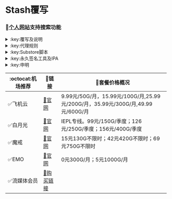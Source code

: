 # Stash覆写
### 🔔[个人网站](https://yfamily.vercel.app)支持搜索功能
<details>
   <summary>:key:覆写及说明</summary>    
   
|:octocat:覆写|:link:链接|:pushpin:说明|
|--|--|--|
|:white_check_mark:去广告|[:link:链接地址](https://yfamily.vercel.app/stoverride/startingad.stoverride)|去广告
|:white_check_mark:去广告mix|[:link:链接地址](https://yfamily.vercel.app/stoverride/adultra.stoverride)|去广告mix
|:white_check_mark:去广告mix+|[:link:链接地址](https://yfamily.vercel.app/stoverride/adultraplus.stoverride)|去广告mix+
|:white_check_mark:accuweather解锁|[:link:链接地址](https://yfamily.vercel.app/stoverride/accu.stoverride)|天气app
|:white_check_mark:alarmy|[:link:链接地址](https://yfamily.vercel.app/stoverride/alarmy.stoverride)|使命闹钟
|:white_check_mark:aloha|[:link:链接地址](https://yfamily.vercel.app/stoverride/aloha.stoverride)|VPN隐私浏览器
|:white_check_mark:爱美剧|[:link:链接地址](https://yfamily.vercel.app/stoverride/amj.stoverride)|影视app 去广告+解锁部分会员功能
|:white_check_mark:Background Eraser|[:link:链接地址](https://yfamily.vercel.app/stoverride/aosoft.stoverride)|抠图app
|:white_check_mark:appraven|[:link:链接地址](https://yfamily.vercel.app/stoverride/appraven.stoverride)|应用市场
|:white_check_mark:audiomack|[:link:链接地址](https://yfamily.vercel.app/stoverride/audiomack.stoverride)|音乐相关app
|:white_check_mark:b612相机|[:link:链接地址](https://yfamily.vercel.app/stoverride/b612.stoverride)|相机编辑app
|:white_check_mark:百度云倍速|[:link:链接地址](https://yfamily.vercel.app/stoverride/baiducloud.stoverride)|百度云倍率播放
|:white_check_mark:白描|[:link:链接地址](https://yfamily.vercel.app/stoverride/baimiao.stoverride)|OCR扫描app
|:white_check_mark:bazaart|[:link:链接地址](https://yfamily.vercel.app/stoverride/bazaart.stoverride)|照片编辑
|:white_check_mark:布丁锁屏|[:link:链接地址](https://yfamily.vercel.app/stoverride/bdsp.stoverride)|桌面美化类
|:white_check_mark:bedtime fan|[:link:链接地址](https://yfamily.vercel.app/stoverride/bedtime-fan.stoverride)|助眠app
|:white_check_mark:bilibili HD|[:link:链接地址](https://yfamily.vercel.app/stoverride/bili.stoverride)|哔哩高清解锁
|:white_check_mark:bilibili NoAD|[:link:链接地址](https://yfamily.vercel.app/stoverride/biliad.stoverride)|bilibili去广告
|:white_check_mark:波点音乐|[:link:链接地址](https://yfamily.vercel.app/stoverride/Bodian.stoverride)|波点音乐去广告
|:white_check_mark:BOOM|[:link:链接地址](https://yfamily.vercel.app/stoverride/boom.stoverride)|音乐均衡器
|:white_check_mark:boxjs|[:link:链接地址](https://yfamily.vercel.app/stoverride/boxjs.stoverride)|含签到脚本
|:white_check_mark:财新文章解锁|[:link:链接地址](https://yfamily.vercel.app/stoverride/caixin.stoverride)|财新会员
|:white_check_mark:彩云天气|[:link:链接地址](https://yfamily.vercel.app/stoverride/caiyun.stoverride)|彩云天气SVIP
|:white_check_mark:计算器HD|[:link:链接地址](https://yfamily.vercel.app/stoverride/calculator.stoverride)|计算器HD会员
|:white_check_mark:扫描全能王|[:link:链接地址](https://yfamily.vercel.app/stoverride/camscanner.stoverride)|扫描全能王会员
|:white_check_mark:克拉壁纸|[:link:链接地址](https://yfamily.vercel.app/stoverride/clarity.stoverride)|桌面美化类
|:white_check_mark:colorwidgets|[:link:链接地址](https://yfamily.vercel.app/stoverride/colorwidgets.stoverride)|桌面小组件
|:white_check_mark:dailyyoga|[:link:链接地址](https://yfamily.vercel.app/stoverride/dailyyoga.stoverride)|每日瑜伽
|:white_check_mark:大蓝鲸|[:link:链接地址](https://yfamily.vercel.app/stoverride/dalanjing.stoverride)|视听互动
|:white_check_mark:darkroom|[:link:链接地址](https://yfamily.vercel.app/stoverride/darkroom.stoverride)|照片编辑
|:white_check_mark:读书笔记|[:link:链接地址](https://yfamily.vercel.app/stoverride/dsbj.stoverride)|笔记类
|:white_check_mark:第一弹|[:link:链接地址](https://yfamily.vercel.app/stoverride/dyd.stoverride)|二次元游戏综合社区
|:white_check_mark:儿哥点点|[:link:链接地址](https://yfamily.vercel.app/stoverride/egdd.stoverride)|幼儿类
|:white_check_mark:ellabook|[:link:链接地址](https://yfamily.vercel.app/stoverride/ellabook.stoverride)|幼儿类
|:white_check_mark:emby|[:link:链接地址](https://yfamily.vercel.app/stoverride/emby.stoverride)|Emby解锁
|:white_check_mark:emmo|[:link:链接地址](https://yfamily.vercel.app/stoverride/emmo.stoverride)|笔记类
|:white_check_mark:fabulous|[:link:链接地址](https://yfamily.vercel.app/stoverride/fabulous.stoverride)|健康类
|:white_check_mark:番茄小说|[:link:链接地址](https://yfamily.vercel.app/stoverride/fanqie.stoverride)|番茄小说去广告
|:white_check_mark:fantastical|[:link:链接地址](https://yfamily.vercel.app/stoverride/fantastical.stoverride)|日历类
|:white_check_mark:fimo|[:link:链接地址](https://yfamily.vercel.app/stoverride/fimo.stoverride)|相机类
|:white_check_mark:grammarly|[:link:链接地址](https://yfamily.vercel.app/stoverride/grammarly.stoverride)|外语类
|:white_check_mark:grow|[:link:链接地址](https://yfamily.vercel.app/stoverride/grow.stoverride)|健康类
|:white_check_mark:烘焙小屋|[:link:链接地址](https://yfamily.vercel.app/stoverride/hbxw.stoverride)|食谱类
|:white_check_mark:京东历史价格|[:link:链接地址](https://yfamily.vercel.app/stoverride/HistoryPrice.stoverride)|展开商品名查看历史价格
|:white_check_mark:海豚记账本|[:link:链接地址](https://yfamily.vercel.app/stoverride/htjzb.stoverride)|账目类
|:white_check_mark:hyperweb|[:link:链接地址](https://yfamily.vercel.app/stoverride/hyperweb.stoverride)|多合一浏览器扩展
|:white_check_mark:ilovepdf|[:link:链接地址](https://yfamily.vercel.app/stoverride/ilovepdf.stoverride)|PDF编辑
|:white_check_mark:imuseum|[:link:链接地址](https://yfamily.vercel.app/stoverride/imuseum.stoverride)|艺术类
|:white_check_mark:invideo|[:link:链接地址](https://yfamily.vercel.app/stoverride/invideo.stoverride)|视频编辑
|:white_check_mark:jibjab|[:link:链接地址](https://yfamily.vercel.app/stoverride/jibjab.stoverride)|图片恶搞
|:white_check_mark:句读|[:link:链接地址](https://yfamily.vercel.app/stoverride/judou.stoverride)|文学类
|:white_check_mark:kika|[:link:链接地址](https://yfamily.vercel.app/stoverride/kika.stoverride)|输入法
|:white_check_mark:酷我音乐|[:link:链接地址](https://yfamily.vercel.app/stoverride/kuwo-unlock.stoverride)|酷我音乐解锁
|:white_check_mark:lightroom|[:link:链接地址](https://yfamily.vercel.app/stoverride/lightroom.stoverride)|照片编辑
|:white_check_mark:流利说·阅读|[:link:链接地址](https://yfamily.vercel.app/stoverride/lls.stoverride)|外语类
|:white_check_mark:螺蛳大语文|[:link:链接地址](https://yfamily.vercel.app/stoverride/lsdyw.stoverride)|学习类
|:white_check_mark:免耽漫画|[:link:链接地址](https://yfamily.vercel.app/stoverride/mdmanhua.stoverride)|漫画类
|:white_check_mark:美篇|[:link:链接地址](https://yfamily.vercel.app/stoverride/meipian.stoverride)|交友类
|:white_check_mark:meistertask|[:link:链接地址](https://yfamily.vercel.app/stoverride/meistertask.stoverride)|任务管理
|:white_check_mark:美图秀秀|[:link:链接地址](https://yfamily.vercel.app/stoverride/meituxx.stoverride)|美图秀秀解锁会员
|:white_check_mark:漫画台|[:link:链接地址](https://yfamily.vercel.app/stoverride/mht.stoverride)|小程序解锁
|:white_check_mark:mix-camera|[:link:链接地址](https://yfamily.vercel.app/stoverride/mix-camera.stoverride)|相机类
|:white_check_mark:马卡龙玩图|[:link:链接地址](https://yfamily.vercel.app/stoverride/mklwt.stoverride)|照片编辑
|:white_check_mark:mojo|[:link:链接地址](https://yfamily.vercel.app/stoverride/mojo.stoverride)|创意模板
|:white_check_mark:molycam|[:link:链接地址](https://yfamily.vercel.app/stoverride/molycam.stoverride)|相机类
|:white_check_mark:musixmatch|[:link:链接地址](https://yfamily.vercel.app/stoverride/musixmatch.stoverride)|音乐类
|:white_check_mark:myfitnesspal|[:link:链接地址](https://yfamily.vercel.app/stoverride/myfitnesspal.stoverride)|健康类
|:white_check_mark:myplate|[:link:链接地址](https://yfamily.vercel.app/stoverride/myplate.stoverride)|健康类
|:white_check_mark:netflix_rating|[:link:链接地址](https://yfamily.vercel.app/stoverride/netflix_rating.stoverride)|奈飞显示豆瓣评分
|:white_check_mark:nicegram|[:link:链接地址](https://yfamily.vercel.app/stoverride/nicegram.stoverride)|nicegram会员解锁
|:white_check_mark:notability|[:link:链接地址](https://yfamily.vercel.app/stoverride/notability.stoverride)|笔记类
|:white_check_mark:Now冥想|[:link:链接地址](https://yfamily.vercel.app/stoverride/now.stoverride)|助眠app
|:white_check_mark:奶由壁纸|[:link:链接地址](https://yfamily.vercel.app/stoverride/nybz.stoverride)|桌面美化类
|:white_check_mark:oldroll|[:link:链接地址](https://yfamily.vercel.app/stoverride/oldroll.stoverride)|相机类
|:white_check_mark:peak|[:link:链接地址](https://yfamily.vercel.app/stoverride/peak.stoverride)|益智类
|:white_check_mark:配音秀|[:link:链接地址](https://yfamily.vercel.app/stoverride/peiyinxiu.stoverride)|配音
|:white_check_mark:photomath|[:link:链接地址](https://yfamily.vercel.app/stoverride/photomath.stoverride)|学习类
|:white_check_mark:photoshop Express|[:link:链接地址](https://yfamily.vercel.app/stoverride/photoshop.stoverride)|PS
|:white_check_mark:piccollage|[:link:链接地址](https://yfamily.vercel.app/stoverride/piccollage.stoverride)|照片编辑
|:white_check_mark:picsart|[:link:链接地址](https://yfamily.vercel.app/stoverride/picsart.stoverride)|照片编辑
|:white_check_mark:pillow|[:link:链接地址](https://yfamily.vercel.app/stoverride/pillow.stoverride)|健康类
|:white_check_mark:pixelcut|[:link:链接地址](https://yfamily.vercel.app/stoverride/pixelcut.stoverride)|照片编辑
|:white_check_mark:pocket lists|[:link:链接地址](https://yfamily.vercel.app/stoverride/pocketlists.stoverride)|口袋清单
|:white_check_mark:polarr|[:link:链接地址](https://yfamily.vercel.app/stoverride/polarr.stoverride)|照片编辑
|:white_check_mark:皮皮虾|[:link:链接地址](https://yfamily.vercel.app/stoverride/ppx.stoverride)|皮皮虾去广告
|:white_check_mark:起伏|[:link:链接地址](https://yfamily.vercel.app/stoverride/qifu.stoverride)|助眠app
|:white_check_mark:七猫小说|[:link:链接地址](https://yfamily.vercel.app/stoverride/qmxs.stoverride)|七猫小说解锁
|:white_check_mark:多重搜索|[:link:链接地址](https://yfamily.vercel.app/stoverride/multisearch.stoverride)|使用方法见模块说明
|:white_check_mark:人人视频|[:link:链接地址](https://yfamily.vercel.app/stoverride/rrsp.stoverride)|人人视频/多多视频去广告
|:white_check_mark:时光手账|[:link:链接地址](https://yfamily.vercel.app/stoverride/sgsz.stoverride)|笔记类
|:white_check_mark:shadowlinkVPN|[:link:链接地址](https://yfamily.vercel.app/stoverride/shadowlinkVPN.stoverride)|解锁VIP节点
|:white_check_mark:smallpdf|[:link:链接地址](https://yfamily.vercel.app/stoverride/smallpdf.stoverride)|PDF编辑
|:white_check_mark:石墨文档|[:link:链接地址](https://yfamily.vercel.app/stoverride/smwd.stoverride)|石墨文档解锁
|:white_check_mark:少年得到|[:link:链接地址](https://yfamily.vercel.app/stoverride/sndd.stoverride)|少年得到解锁
|:white_check_mark:soundcloud|[:link:链接地址](https://yfamily.vercel.app/stoverride/soundcloud.stoverride)|解锁soundcloud Go+
|:white_check_mark:spotify|[:link:链接地址](https://yfamily.vercel.app/stoverride/spotifyVIP.stoverride)|spotify 部分解锁 不能设置超高音质
|:white_check_mark:去开屏广告|[:link:链接地址](https://yfamily.vercel.app/stoverride/startingad.stoverride)|去开屏广告
|:white_check_mark:substore|[:link:链接地址](https://yfamily.vercel.app/stoverride/substore.stoverride)|订阅节点过滤/整合/修改/同步
|:white_check_mark:symbolab|[:link:链接地址](https://yfamily.vercel.app/stoverride/symbolab.stoverride)|数学解答
|:white_check_mark:tangerine|[:link:链接地址](https://yfamily.vercel.app/stoverride/tangerine.stoverride)|银行类
|:white_check_mark:tenpercent|[:link:链接地址](https://yfamily.vercel.app/stoverride/tenpercent.stoverride)|健康类
|:white_check_mark:迅雷|[:link:链接地址](https://yfamily.vercel.app/stoverride/thunder.stoverride)|迅雷会员
|:white_check_mark:tok cam|[:link:链接地址](https://yfamily.vercel.app/stoverride/tokcam.stoverride)|相机类
|:white_check_mark:图图记账|[:link:链接地址](https://yfamily.vercel.app/stoverride/tutu.stoverride)|账目类
|:white_check_mark:vista看天下|[:link:链接地址](https://yfamily.vercel.app/stoverride/vista.stoverride)|vista看天下会员
|:white_check_mark:vsco|[:link:链接地址](https://yfamily.vercel.app/stoverride/vsco.stoverride)|照片编辑
|:white_check_mark:wallcraft|[:link:链接地址](https://yfamily.vercel.app/stoverride/wallcraft.stoverride)|桌面美化类
|:white_check_mark:豌豆清单|[:link:链接地址](https://yfamily.vercel.app/stoverride/wdqd.stoverride)|清单类
|:white_check_mark:微信公众号去广告|[:link:链接地址](https://yfamily.vercel.app/stoverride/wechatad.stoverride)|微信公众号去广告
|:white_check_mark:微博去广告|[:link:链接地址](https://yfamily.vercel.app/stoverride/weiboad.stoverride)|微博去广告
|:white_check_mark:workout for women|[:link:链接地址](https://yfamily.vercel.app/stoverride/wfw.stoverride)|健康类
|:white_check_mark:widgetsmith|[:link:链接地址](https://yfamily.vercel.app/stoverride/widgetsmith.stoverride)|小组件
|:white_check_mark:万能变声器|[:link:链接地址](https://yfamily.vercel.app/stoverride/wnbsq.stoverride)|万能变声器
|:white_check_mark:网易蜗牛读书|[:link:链接地址](https://yfamily.vercel.app/stoverride/wnds.stoverride)|蜗牛读书解锁
|:white_check_mark:WPS|[:link:链接地址](https://yfamily.vercel.app/stoverride/WPS.stoverride)|wps解锁会员
|:white_check_mark:西窗烛|[:link:链接地址](https://yfamily.vercel.app/stoverride/xcz.stoverride)|西窗烛解锁
|:white_check_mark:小影|[:link:链接地址](https://yfamily.vercel.app/stoverride/xiaoying.stoverride)|小影解锁
|:white_check_mark:香蕉视频|[:link:链接地址](https://yfamily.vercel.app/stoverride/xjsp.stoverride)|不知道
|:white_check_mark:xmind思维导图|[:link:链接地址](https://yfamily.vercel.app/stoverride/xmind.stoverride)|xmind思维导图解锁
|:white_check_mark:喜马拉雅去广告|[:link:链接地址](https://yfamily.vercel.app/stoverride/xmlyad.stoverride)|喜马拉雅去广告
|:white_check_mark:小习惯|[:link:链接地址](https://yfamily.vercel.app/stoverride/xxg.stoverride)|自律类
|:white_check_mark:新语听书|[:link:链接地址](https://yfamily.vercel.app/stoverride/xyts.stoverride)|阅读类
|:white_check_mark:有道云笔记|[:link:链接地址](https://yfamily.vercel.app/stoverride/ydybj.stoverride)|有道云笔记解锁
|:white_check_mark:亦飞GIF|[:link:链接地址](https://yfamily.vercel.app/stoverride/yifeigif.stoverride)|照片编辑
|:white_check_mark:一甜相机|[:link:链接地址](https://yfamily.vercel.app/stoverride/yitian.stoverride)|一甜相机解锁
|:white_check_mark:一言|[:link:链接地址](https://yfamily.vercel.app/stoverride/yiyan.stoverride)|一言解锁
|:white_check_mark:云听|[:link:链接地址](https://yfamily.vercel.app/stoverride/yunting.stoverride)|云听解锁
|:white_check_mark:语文趣配音|[:link:链接地址](https://yfamily.vercel.app/stoverride/ywqpy.stoverride)|配音类
|:white_check_mark:斑马海报|[:link:链接地址](https://yfamily.vercel.app/stoverride/zebra.stoverride)|设计类
|:white_check_mark:知乎去广告|[:link:链接地址](https://yfamily.vercel.app/stoverride/ZhihuBlock.stoverride)|知乎去广告
|:white_check_mark:知乎优化|[:link:链接地址](https://yfamily.vercel.app/stoverride/ZhihuOpt.stoverride)|知乎优化
|:white_check_mark:纸条|[:link:链接地址](https://yfamily.vercel.app/stoverride/zhitiao.stoverride)|作文素材
|:white_check_mark:指尖时光|[:link:链接地址](https://yfamily.vercel.app/stoverride/zjsg.stoverride)|日程管理
|:white_check_mark:知音漫客|[:link:链接地址](https://yfamily.vercel.app/stoverride/zymk.stoverride)|知音漫客解锁
|:white_check_mark:Spotify歌词翻译|[:link:链接地址](https://yfamily.vercel.app/stoverride/spotify_lyric.stoverride)|需申请百度翻译API 教程在模块内
|:white_check_mark:NFC门禁卡公交卡|[:link:链接地址](https://yfamily.vercel.app/stoverride/nfc.stoverride)|NFC功能类
|:white_check_mark:搜图神器|[:link:链接地址](https://yfamily.vercel.app/stoverride/stsq.stoverride)|解锁VIP功能
|:white_check_mark:彩云天气通知任务|[:link:链接地址](https://yfamily.vercel.app/stoverride/caiyun_cron.stoverride)|天气通知，需搭配BOXJS使用
|:white_check_mark:Calm解锁|[:link:链接地址](https://yfamily.vercel.app/stoverride/calm.stoverride)|健康类
|:white_check_mark:HTTPS抓包|[:link:链接地址](https://yfamily.vercel.app/stoverride/https.stoverride)|抓包工具
|:white_check_mark:SSA丝社|[:link:链接地址](https://yfamily.vercel.app/stoverride/ssa.stoverride)|不知道
|:white_check_mark:小小优趣|[:link:链接地址](https://yfamily.vercel.app/stoverride/xxyq.stoverride)|儿童类
|:white_check_mark:幻影相册|[:link:链接地址](https://yfamily.vercel.app/stoverride/hyxc.stoverride)|照片编辑
|:white_check_mark:精塾国学|[:link:链接地址](https://yfamily.vercel.app/stoverride/jsgx.stoverride)|学习类
|:white_check_mark:PrettyUp|[:link:链接地址](https://yfamily.vercel.app/stoverride/prettyup.stoverride)|视频美化
|:white_check_mark:微博lite去广告|[:link:链接地址](https://yfamily.vercel.app/stoverride/weibolitead.stoverride)|微博轻享版去广告
|:white_check_mark:BILI自动地区|[:link:链接地址](https://yfamily.vercel.app/stoverride/bili-region.stoverride)|bili自动地区
|:white_check_mark:CUBOX|[:link:链接地址](https://yfamily.vercel.app/stoverride/cubox.stoverride)|文件收集整理
|:white_check_mark:pandora|[:link:链接地址](https://yfamily.vercel.app/stoverride/pandora.stoverride)|订阅管理
|:white_check_mark:微信阅读积分兑换|[:link:链接地址](https://yfamily.vercel.app/stoverride/wechatread.stoverride)|请查阅脚本内教程
|:white_check_mark:来音智能陪练|[:link:链接地址](https://yfamily.vercel.app/stoverride/ly.stoverride)|音乐训练
|:white_check_mark:熊掌记|[:link:链接地址](https://yfamily.vercel.app/stoverride/xzj.stoverride)|笔记类
|:white_check_mark:如期|[:link:链接地址](https://yfamily.vercel.app/stoverride/rq.stoverride)|扫码
|:white_check_mark:CEO周课|[:link:链接地址](https://yfamily.vercel.app/stoverride/ceo.stoverride)|CEO周课
|:white_check_mark:Fileball|[:link:链接地址](https://yfamily.vercel.app/stoverride/fileball.stoverride)|文件管理
|:white_check_mark:1blocker|[:link:链接地址](https://yfamily.vercel.app/stoverride/1blocker.stoverride)|浏览器广告屏蔽
|:white_check_mark:AI换脸秀|[:link:链接地址](https://yfamily.vercel.app/stoverride/ai.stoverride)|换脸app
|:white_check_mark:proknockout|[:link:链接地址](https://yfamily.vercel.app/stoverride/proknockout.stoverride)|P图
|:white_check_mark:青柠海报|[:link:链接地址](https://yfamily.vercel.app/stoverride/qnhb.stoverride)|海报设计
|:white_check_mark:Faintv|[:link:链接地址](https://yfamily.vercel.app/stoverride/faintv.stoverride)|视频类
|:white_check_mark:微信听书|[:link:链接地址](https://yfamily.vercel.app/stoverride/wxts.stoverride)|听书
|:white_check_mark:人民日报去广告|[:link:链接地址](https://yfamily.vercel.app/stoverride/rmrb.stoverride)|人民日报
|:white_check_mark:爱企查|[:link:链接地址](https://yfamily.vercel.app/stoverride/aqc.stoverride)|爱企查
|:white_check_mark:微信读书免费卡解锁|[:link:链接地址](https://yfamily.vercel.app/stoverride/wxds.stoverride)|阅读类
|:white_check_mark:chic|[:link:链接地址](https://yfamily.vercel.app/stoverride/chic.stoverride)|相机类
|:white_check_mark:有道词典|[:link:链接地址](https://yfamily.vercel.app/stoverride/ydcd.stoverride)|翻译类
|:white_check_mark:一路听天下|[:link:链接地址](https://yfamily.vercel.app/stoverride/ylttx.stoverride)|一路听天下
|:white_check_mark:网速测试大师|[:link:链接地址](https://yfamily.vercel.app/stoverride/wscsds.stoverride)|测速
|:white_check_mark:网速管家|[:link:链接地址](https://yfamily.vercel.app/stoverride/wsgj.stoverride)|测速
|:white_check_mark:EFEKT美易|[:link:链接地址](https://yfamily.vercel.app/stoverride/efekt.stoverride)|视频特效
|:white_check_mark:WPS稻壳会员|[:link:链接地址](https://yfamily.vercel.app/stoverride/doc.stoverride)|文档编辑
|:white_check_mark:米克锁屏|[:link:链接地址](https://yfamily.vercel.app/stoverride/mksp.stoverride)|桌面美化
|:white_check_mark:阿布睡前故事|[:link:链接地址](https://yfamily.vercel.app/stoverride/absqgs.stoverride)|儿童类
|:white_check_mark:collart|[:link:链接地址](https://yfamily.vercel.app/stoverride/collart.stoverride)|照片编辑
|:white_check_mark:博商小麦|[:link:链接地址](https://yfamily.vercel.app/stoverride/bsxm.stoverride)|学习类
|:white_check_mark:MEMRISE|[:link:链接地址](https://yfamily.vercel.app/stoverride/memrise.stoverride)|外语学习
|:white_check_mark:堆糖|[:link:链接地址](https://yfamily.vercel.app/stoverride/duitang.stoverride)|桌面美化
|:white_check_mark:Flomo|[:link:链接地址](https://yfamily.vercel.app/stoverride/flomo.stoverride)|笔记类
|:white_check_mark:APTV|[:link:链接地址](https://yfamily.vercel.app/stoverride/aptv.stoverride)|文件存储
|:white_check_mark:香哈菜谱大全|[:link:链接地址](https://yfamily.vercel.app/stoverride/cp.stoverride)|菜谱
|:white_check_mark:长相思|[:link:链接地址](https://yfamily.vercel.app/stoverride/cxs.stoverride)|学习类
|:white_check_mark:电子请柬制作|[:link:链接地址](https://yfamily.vercel.app/stoverride/dzqj.stoverride)|设计类
|:white_check_mark:黄油相机|[:link:链接地址](https://yfamily.vercel.app/stoverride/hyxj.stoverride)|相机类
|:white_check_mark:Lingokids|[:link:链接地址](https://yfamily.vercel.app/stoverride/lingokids.stoverride)|幼儿学习类
|:white_check_mark:百度文库|[:link:链接地址](https://yfamily.vercel.app/stoverride/bdwk.stoverride)|阅读权限解锁
|:white_check_mark:Craft|[:link:链接地址](https://yfamily.vercel.app/stoverride/craft.stoverride)|文档类
|:white_check_mark:Panda小组件|[:link:链接地址](https://yfamily.vercel.app/stoverride/panda.stoverride)|桌面美化
|:white_check_mark:Keep|[:link:链接地址](https://yfamily.vercel.app/stoverride/keep.stoverride)|健身类
|:white_check_mark:Documents|[:link:链接地址](https://yfamily.vercel.app/stoverride/documents.stoverride)|文件管理
|:white_check_mark:Planny|[:link:链接地址](https://yfamily.vercel.app/stoverride/planny.stoverride)|任务计划
|:white_check_mark:Ego Reader|[:link:链接地址](https://yfamily.vercel.app/stoverride/ego.stoverride)|RSS阅读器
|:white_check_mark:极速扫描仪|[:link:链接地址](https://yfamily.vercel.app/stoverride/jssmy.stoverride)|扫描
|:white_check_mark:指尖笔记|[:link:链接地址](https://yfamily.vercel.app/stoverride/zjbj.stoverride)|笔记
|:white_check_mark:钱迹|[:link:链接地址](https://yfamily.vercel.app/stoverride/qj.stoverride)|记账
|:white_check_mark:Agenda|[:link:链接地址](https://yfamily.vercel.app/stoverride/agenda.stoverride)|笔记
|:white_check_mark:即刻运动|[:link:链接地址](https://yfamily.vercel.app/stoverride/agenda.stoverride)|健身类
|:white_check_mark:Day One|[:link:链接地址](https://yfamily.vercel.app/stoverride/dayone.stoverride)|日记类
|:white_check_mark:Usage|[:link:链接地址](https://yfamily.vercel.app/stoverride/usage.stoverride)|小组件
|:white_check_mark:谜底时钟|[:link:链接地址](https://yfamily.vercel.app/stoverride/mdsz.stoverride)|日历小组件
|:white_check_mark:MoneyThings|[:link:链接地址](https://yfamily.vercel.app/stoverride/moneythings.stoverride)|钱包类
|:white_check_mark:手机扫描仪|[:link:链接地址](https://yfamily.vercel.app/stoverride/sjsmy.stoverride)|扫描
|:white_check_mark:Sorted|[:link:链接地址](https://yfamily.vercel.app/stoverride/sorted.stoverride)|日历
|:white_check_mark:尽简衣橱|[:link:链接地址](https://yfamily.vercel.app/stoverride/jjyc.stoverride)|衣橱管理
|:white_check_mark:看理想|[:link:链接地址](https://yfamily.vercel.app/stoverride/klx.stoverride)|媒体类
|:white_check_mark:目标地图|[:link:链接地址](https://yfamily.vercel.app/stoverride/mbdt.stoverride)|任务管理类
|:white_check_mark:拼图酱|[:link:链接地址](https://yfamily.vercel.app/stoverride/ptj.stoverride)|图片编辑
|:white_check_mark:向日葵阅读|[:link:链接地址](https://yfamily.vercel.app/stoverride/xrk.stoverride)|阅读类
|:white_check_mark:卡片日记|[:link:链接地址](https://yfamily.vercel.app/stoverride/kprj.stoverride)|日记类
|:white_check_mark:莉景天气|[:link:链接地址](https://yfamily.vercel.app/stoverride/ljtq.stoverride)|天气类
|:white_check_mark:Motivation|[:link:链接地址](https://yfamily.vercel.app/stoverride/motivation.stoverride)|组件类
|:white_check_mark:PDF Viewer|[:link:链接地址](https://yfamily.vercel.app/stoverride/pdfviewer.stoverride)|文档编辑
|:white_check_mark:Percento|[:link:链接地址](https://yfamily.vercel.app/stoverride/percento.stoverride)|账目管理
|:white_check_mark:Pixelance|[:link:链接地址](https://yfamily.vercel.app/stoverride/pixelance.stoverride)|图片编辑
|:white_check_mark:Retake|[:link:链接地址](https://yfamily.vercel.app/stoverride/retake.stoverride)|照片修复
|:white_check_mark:色采|[:link:链接地址](https://yfamily.vercel.app/stoverride/sc.stoverride)|图片编辑
|:white_check_mark:闪萌表情|[:link:链接地址](https://yfamily.vercel.app/stoverride/smbq.stoverride)|表情类
|:white_check_mark:音频剪辑|[:link:链接地址](https://yfamily.vercel.app/stoverride/ypjj.stoverride)|音频剪辑
|:white_check_mark:Varlens|[:link:链接地址](https://yfamily.vercel.app/stoverride/varlens.stoverride)|相机类
|:white_check_mark:一木记账|[:link:链接地址](https://yfamily.vercel.app/stoverride/ymjz.stoverride)|记账类
|:white_check_mark:Drafts|[:link:链接地址](https://yfamily.vercel.app/stoverride/drafts.stoverride)|文档编辑类
|:white_check_mark:叮叮水印相机|[:link:链接地址](https://yfamily.vercel.app/stoverride/ddsyxj.stoverride)|相机类
|:white_check_mark:Emote|[:link:链接地址](https://yfamily.vercel.app/stoverride/emote.stoverride)|表情类
|:white_check_mark:灵敢足迹|[:link:链接地址](https://yfamily.vercel.app/stoverride/lgzj.stoverride)|旅行类
|:white_check_mark:7分钟HIIT运动|[:link:链接地址](https://yfamily.vercel.app/stoverride/seven.stoverride)|健康类
|:white_check_mark:私密相册管家|[:link:链接地址](https://yfamily.vercel.app/stoverride/smxcgj.stoverride)|相册
|:white_check_mark:FitnessView|[:link:链接地址](https://yfamily.vercel.app/stoverride/fnv.stoverride)|健康类
|:white_check_mark:TODO清单|[:link:链接地址](https://yfamily.vercel.app/stoverride/todo.stoverride)|计划任务类
|:white_check_mark:淘票票评分|[:link:链接地址](https://yfamily.vercel.app/stoverride/tpp.stoverride)|支付宝内淘票票评分
|:white_check_mark:天天豆|[:link:链接地址](https://yfamily.vercel.app/stoverride/ttd.stoverride)|日记类
|:white_check_mark:咖映|[:link:链接地址](https://yfamily.vercel.app/stoverride/ky.stoverride)|直播类
|:white_check_mark:VCUS|[:link:链接地址](https://yfamily.vercel.app/stoverride/vcus.stoverride)|视频编辑
|:white_check_mark:傲软PDF编辑|[:link:链接地址](https://yfamily.vercel.app/stoverride/arpdfbj.stoverride)|PDF编辑
|:white_check_mark:傲软投屏|[:link:链接地址](https://yfamily.vercel.app/stoverride/artp.stoverride)|投屏
|:white_check_mark:幻休|[:link:链接地址](https://yfamily.vercel.app/stoverride/hx.stoverride)|助眠APP
|:white_check_mark:绘影字幕|[:link:链接地址](https://yfamily.vercel.app/stoverride/hyzm.stoverride)|字幕app
|:white_check_mark:汇中考|[:link:链接地址](https://yfamily.vercel.app/stoverride/hzk.stoverride)|学习类
|:white_check_mark:iScreen|[:link:链接地址](https://yfamily.vercel.app/stoverride/iscreen.stoverride)|桌面美化类
|:white_check_mark:小组件盒子|[:link:链接地址](https://yfamily.vercel.app/stoverride/xzjhz.stoverride)|桌面美化类
|:white_check_mark:佐糖|[:link:链接地址](https://yfamily.vercel.app/stoverride/zt.stoverride)|图片处理
|:white_check_mark:飞鱼计划|[:link:链接地址](https://yfamily.vercel.app/stoverride/fyjh.stoverride)|生活记录工具
|:white_check_mark:过期啦|[:link:链接地址](https://yfamily.vercel.app/stoverride/gql.stoverride)|保质期提醒
|:white_check_mark:乃糖小组件|[:link:链接地址](https://yfamily.vercel.app/stoverride/nt.stoverride)|桌面美化类
|:white_check_mark:一书一课|[:link:链接地址](https://yfamily.vercel.app/stoverride/ysyk.stoverride)|学习类
|:white_check_mark:充电助手|[:link:链接地址](https://yfamily.vercel.app/stoverride/cdzs.stoverride)|电池助手
|:white_check_mark:电视家|[:link:链接地址](https://yfamily.vercel.app/stoverride/dsj.stoverride)|视频媒体
|:white_check_mark:Endel|[:link:链接地址](https://yfamily.vercel.app/stoverride/endel.stoverride)|助眠类
|:white_check_mark:格至日记|[:link:链接地址](https://yfamily.vercel.app/stoverride/gzrj.stoverride)|日记类
|:white_check_mark:高德地图去广告|[:link:链接地址](https://yfamily.vercel.app/stoverride/gddt.stoverride)|地图
|:white_check_mark:好事发生|[:link:链接地址](https://yfamily.vercel.app/stoverride/hsfs.stoverride)|日记类
|:white_check_mark:简讯|[:link:链接地址](https://yfamily.vercel.app/stoverride/jianxun.stoverride)|阅读类
|:white_check_mark:可拍|[:link:链接地址](https://yfamily.vercel.app/stoverride/kepai.stoverride)|视频编辑
|:white_check_mark:Lifeviewer|[:link:链接地址](https://yfamily.vercel.app/stoverride/lifeviewer.stoverride)|视频编辑
|:white_check_mark:Relens|[:link:链接地址](https://yfamily.vercel.app/stoverride/relens.stoverride)|相机类
|:white_check_mark:Vivacut|[:link:链接地址](https://yfamily.vercel.app/stoverride/vivacut.stoverride)|视频编辑
|:white_check_mark:Watchout|[:link:链接地址](https://yfamily.vercel.app/stoverride/watchout.stoverride)|桌面美化
|:white_check_mark:无痕去水印|[:link:链接地址](https://yfamily.vercel.app/stoverride/whqsy.stoverride)|图片编辑
|:white_check_mark:一键换脸|[:link:链接地址](https://yfamily.vercel.app/stoverride/yjhl.stoverride)|图片编辑
|:white_check_mark:Styleart|[:link:链接地址](https://yfamily.vercel.app/stoverride/styleart.stoverride)|图片编辑
|:white_check_mark:7动|[:link:链接地址](https://yfamily.vercel.app/stoverride/7dong.stoverride)|健身类
|:white_check_mark:生活指数定时提醒|[:link:链接地址](https://yfamily.vercel.app/stoverride/lifeindex.stoverride)|生活提醒
|:white_check_mark:油价提醒|[:link:链接地址](https://yfamily.vercel.app/stoverride/oil.stoverride)|油价提醒
|:white_check_mark:海报工厂|[:link:链接地址](https://yfamily.vercel.app/stoverride/hbgc.stoverride)|图片编辑
|:white_check_mark:我的番茄|[:link:链接地址](https://yfamily.vercel.app/stoverride/wdfq.stoverride)|时间管理
|:white_check_mark:FoMz|[:link:链接地址](https://yfamily.vercel.app/stoverride/fomz.stoverride)|相机类
|:white_check_mark:日杂相机|[:link:链接地址](https://yfamily.vercel.app/stoverride/rzxj.stoverride)|相机类
|:white_check_mark:古诗词大全|[:link:链接地址](https://yfamily.vercel.app/stoverride/gscdq.stoverride)|学习类
|:white_check_mark:Mondly|[:link:链接地址](https://yfamily.vercel.app/stoverride/mondly.stoverride)|外语学习类
|:white_check_mark:猫头鹰文件|[:link:链接地址](https://yfamily.vercel.app/stoverride/mtywj.stoverride)|文件管理
|:white_check_mark:YouTube去广告|[:link:链接地址](https://yfamily.vercel.app/stoverride/YouTubeAd.stoverride)|画中画，后台播放
|:white_check_mark:汉堡儿童故事|[:link:链接地址](https://yfamily.vercel.app/stoverride/hbetgs.stoverride)|早教类
|:white_check_mark:iconKiller|[:link:链接地址](https://yfamily.vercel.app/stoverride/iconkiller.stoverride)|更改ios图标
|:white_check_mark:一寸证件照|[:link:链接地址](https://yfamily.vercel.app/stoverride/yczjz.stoverride)|证件照
|:white_check_mark:中华诗词库|[:link:链接地址](https://yfamily.vercel.app/stoverride/zhsck.stoverride)|学习类
|:white_check_mark:字体册|[:link:链接地址](https://yfamily.vercel.app/stoverride/ztc.stoverride)|系统美化
|:white_check_mark:配音|[:link:链接地址](https://yfamily.vercel.app/stoverride/peiyin.stoverride)|配音app
|:white_check_mark:AdGuard|[:link:链接地址](https://yfamily.vercel.app/stoverride/adguard.stoverride)|去广告app
|:white_check_mark:阿里云盘签到|[:link:链接地址](https://yfamily.vercel.app/stoverride/aliyun.stoverride)|阿里云盘签到


* 如无必要 请勿更新解锁app
</details>
<details>
  <summary>:key:代理规则</summary>  

|:octocat:规则|:link:链接|
|--|--|
|:white_check_mark:ASN-China|[:link:链接地址](https://yfamily.vercel.app/rule/ASN-CN-st.list)
|:white_check_mark:ASN-轻量|[:link:链接地址](https://yfamily.vercel.app/rule/ASN-lite-st.list)
|:white_check_mark:ChinaIPs|[:link:链接地址](https://yfamily.vercel.app/rule/IPs-CN-st.list)
|:white_check_mark:人工智能|[:link:链接地址](https://yfamily.vercel.app/rule/ai-st.list)
|:white_check_mark:去广告|[:link:链接地址](https://yfamily.vercel.app/rule/AdvertisingLite-st.list)
|:white_check_mark:Anti-AD|[:link:链接地址](https://yfamily.vercel.app/rule/AntiAD-st.list)
|:white_check_mark:微软服务|[:link:链接地址](https://yfamily.vercel.app/rule/Microsoft-st.list)
|:white_check_mark:苹果服务|[:link:链接地址](https://yfamily.vercel.app/rule/Apple-st.list)
|:white_check_mark:AppStore|[:link:链接地址](https://yfamily.vercel.app/rule/AppStore-st.list)
|:white_check_mark:Telegram|[:link:链接地址](https://yfamily.vercel.app/rule/Telegram-st.list)
|:white_check_mark:微博|[:link:链接地址](https://yfamily.vercel.app/rule/Weibo-st.list)
|:white_check_mark:微信|[:link:链接地址](https://yfamily.vercel.app/rule/WeChat-st.list)
|:white_check_mark:Twitter|[:link:链接地址](https://yfamily.vercel.app/rule/Twitter-st.list)
|:white_check_mark:Spotify|[:link:链接地址](https://yfamily.vercel.app/rule/Spotify-st.list)
|:white_check_mark:PayPal|[:link:链接地址](https://yfamily.vercel.app/rule/PayPal-st.list)
|:white_check_mark:FaceBook|[:link:链接地址](https://yfamily.vercel.app/rule/Facebook-st.list)
|:white_check_mark:Reddit|[:link:链接地址](https://yfamily.vercel.app/rule/Reddit-st.list)
|:white_check_mark:Discord|[:link:链接地址](https://yfamily.vercel.app/rule/Discord-st.list)
|:white_check_mark:YouTube|[:link:链接地址](https://yfamily.vercel.app/rule/YouTube-st.list)
|:white_check_mark:YouTubeMusic|[:link:链接地址](https://yfamily.vercel.app/rule/YouTubeMusic-st.list)
|:white_check_mark:Netflix|[:link:链接地址](https://yfamily.vercel.app/rule/Netflix-st.list)
|:white_check_mark:Disney|[:link:链接地址](https://yfamily.vercel.app/rule/Disney-st.list)
|:white_check_mark:BiliBili|[:link:链接地址](https://yfamily.vercel.app/rule/BiliBili-st.list)
|:white_check_mark:国内媒体|[:link:链接地址](https://yfamily.vercel.app/rule/ChinaMedia-st.list)
|:white_check_mark:国外媒体|[:link:链接地址](https://yfamily.vercel.app/rule/ProxyMedia-st.list)
|:white_check_mark:Google|[:link:链接地址](https://yfamily.vercel.app/rule/Google-st.list)
|:white_check_mark:OneDrive|[:link:链接地址](https://yfamily.vercel.app/rule/OneDrive-st.list)
|:white_check_mark:AppleMusic|[:link:链接地址](https://yfamily.vercel.app/rule/AppleMusic-st.list)
|:white_check_mark:Line|[:link:链接地址](https://yfamily.vercel.app/rule/Line-st.list)
|:white_check_mark:TikTok|[:link:链接地址](https://yfamily.vercel.app/rule/TikTok-st.list)
|:white_check_mark:Cloudflare|[:link:链接地址](https://yfamily.vercel.app/rule/Cloudflare-st.list)
|:white_check_mark:维基百科|[:link:链接地址](https://yfamily.vercel.app/rule/Wikipedia-st.list)
|:white_check_mark:BBC|[:link:链接地址](https://yfamily.vercel.app/rule/BBC-st.list)
|:white_check_mark:亚马逊|[:link:链接地址](https://yfamily.vercel.app/rule/Amazon-st.list)
|:white_check_mark:Instagram|[:link:链接地址](https://yfamily.vercel.app/rule/Instagram-st.list)
|:white_check_mark:Whatsapp|[:link:链接地址](https://yfamily.vercel.app/rule/Whatsapp-st.list)
|:white_check_mark:巴哈姆特|[:link:链接地址](https://yfamily.vercel.app/rule/Bahamut-st.list)
|:white_check_mark:HBO|[:link:链接地址](https://yfamily.vercel.app/rule/HBO-st.list)
|:white_check_mark:Fox|[:link:链接地址](https://yfamily.vercel.app/rule/Fox-st.list)
|:white_check_mark:Hulu|[:link:链接地址](https://yfamily.vercel.app/rule/Hulu-st.list)
|:white_check_mark:KKBOX|[:link:链接地址](https://yfamily.vercel.app/rule/KKBOX-st.list)
|:white_check_mark:TIDAL|[:link:链接地址](https://yfamily.vercel.app/rule/TIDAL-st.list)
|:white_check_mark:TVB|[:link:链接地址](https://yfamily.vercel.app/rule/TVB-st.list)
|:white_check_mark:Emby|[:link:链接地址](https://yfamily.vercel.app/rule/Emby-st.list)
|:white_check_mark:网易云音乐|[:link:链接地址](https://yfamily.vercel.app/rule/NetEaseMusic-st.list)
|:white_check_mark:GitHub|[:link:链接地址](https://yfamily.vercel.app/rule/GitHub-st.list)
|:white_check_mark:Dropbox|[:link:链接地址](https://yfamily.vercel.app/rule/Dropbox-st.list)
|:white_check_mark:Duckduckgo|[:link:链接地址](https://yfamily.vercel.app/rule/Duckduckgo-st.list)
|:white_check_mark:国外代理|[:link:链接地址](https://yfamily.vercel.app/rule/Proxy-st.list)
|:white_check_mark:国内直连|[:link:链接地址](https://yfamily.vercel.app/rule/China-st.list)




</details>




<details>
  <summary>:key:Substore脚本</summary>  
  
|:octocat:Sub-Store脚本|:link:链接|:pushpin:操作说明|
|--|--|--|
|:white_check_mark:脚本操作：重命名|[:link:链接地址](https://raw.githubusercontent.com/qwerzl/rename.js/main/rename.js#input=zh&output=zh&airport=你需要的机场名)|SubStore-订阅编辑-添加操作-脚本操作-粘贴链接（自行修改自己的机场名）
|:white_check_mark:脚本过滤：筛选80 443端口|[:link:链接地址](https://raw.githubusercontent.com/deezertidal/private/main/port-filter.js)|SubStore-订阅编辑-添加操作-脚本过滤-粘贴链接
|:white_check_mark:脚本过滤：筛选80,443，vmess,ws节点(免流节点)|[:link:链接地址](https://raw.githubusercontent.com/deezertidal/private/main/nodes-filter.js)|SubStore-订阅编辑-添加操作-脚本过滤-粘贴链接
|:white_check_mark:脚本操作：修改host混淆|[:link:链接地址](https://raw.githubusercontent.com/deezertidal/private/main/vmess-host.js)|SubStore-订阅编辑-添加操作-脚本操作-粘贴链接（自行修改参数）
</details>


<details>
  <summary>:key:永久签名工具及IPA</summary>  
  
|:octocat:签名工具|:link:链接|:pushpin:操作说明|
|--|--|--|
|:white_check_mark:TrollStore 永久签名|[:link:教程](https://github.com/deezertidal/shadowrocket-rules/blob/main/TrollStore.MD)|支持iOS14.0-15.4.1
|:white_check_mark:Youtube.ipa|[:link:链接地址](https://github.com/qnblackcat/uYouPlus/releases/download/v18.08.1-2.3.1/uYouPlus_18.08.1_2.3.1.ipa)|去广告 后台播放音乐 画中画
|:white_check_mark:微信双开.ipa|[:link:链接地址](https://github.com/zwf234/WeChat/releases)|双开
|:white_check_mark:Appstore++|[:link:链接地址](https://ipa.store/2886.html)|降级工具
|:white_check_mark:Tiktok.ipa|[:link:链接地址](https://drive.google.com/file/d/1XMbpcMiv2yYEw6ApYG8sCL9oGNbPpcJ5/view?usp=drivesdk)|内置换区功能
|:white_check_mark:No homebar|[:link:链接地址](https://appdb.to/app/cydia/1900001061)|隐藏屏幕底部横条
|:white_check_mark:Trollspeed.ipa|[:link:链接地址](https://drive.google.com/file/d/17HIcHpiclJnFi_pAVpc71rTsDAL3JKCn/view)|显示网速
|:white_check_mark:其他.ipa|[:link:链接地址](https://appdb.to/search/?type=cydia)，[:link:链接地址](https://ipa.store)|

</details>





 <details>
  <summary>:key:申明</summary>
:warning:免责声明：

* 本项目涉及的任何解锁和解密分析脚本仅用于资源共享和学习研究，不能保证其合法性，准确性，完整性和有效性，请根据情况自行判断.

* 间接使用脚本的任何用户，包括但不限于建立VPS或在某些行为违反国家/地区法律或相关法规的情况下进行传播, 本项目对于由此引起的任何隐私泄漏或其他后果概不负责.

* 请勿将Script项目的任何内容用于商业或非法目的，否则后果自负.

* 如果任何单位或个人认为该项目的脚本可能涉嫌侵犯其权利，则应及时通知并提供身份证明，所有权证明，我们将在收到认证文件后删除相关脚本.

* 对任何脚本问题概不负责，包括但不限于由任何脚本错误导致的任何损失或损害.

* 您必须在下载后的24小时内从计算机或手机中完全删除以上内容.

* 任何以任何方式查看此项目的人或直接或间接使用该Script项目的任何脚本的使用者都应仔细阅读此声明。保留随时更改或补充此免责声明的权利。一旦使用并复制了任何相关脚本或Script项目的规则，则视为您已接受此免责声明.


### 特别感谢：
#### 排名不分先后,如有遗漏请提醒补充：

* [@ddgksf2013](https://github.com/ddgksf2013)

* [@Marol62926](https://github.com/Marol62926)

* [@Tartarus2014](https://github.com/Tartarus2014)

* [@I-am-R-E](https://github.com/I-am-R-E)

* [@yqc007](https://github.com/yqc007)

* [@nzw9314](https://github.com/nzw9314)

* [@Qure](https://github.com/Koolson/Qure)

* [@Orz](https://github.com/Orz-3/mini)

* [@NobyDa](https://github.com/NobyDa)

* [@lhie1](https://github.com/lhie1)

* [@ConnersHua](https://github.com/ConnersHua)

* [@chavyleung](https://github.com/chavyleung)

* [@yichahucha](https://github.com/yichahucha)

* [@langkhach270389](https://github.com/langkhach270389)

* [@Choler](https://github.com/Choler)

* [@onewayticket255](https://github.com/onewayticket255)

* [@NavePnow](https://github.com/NavePnow)

* [@Meeta](https://github.com/MeetaGit)

* [@Neurogram-R](https://github.com/Neurogram-R)

* [@sazs34](https://github.com/sazs34)

* [@uniqueque](https://github.com/uniqueque)

* [@eHpo](https://github.com/eHpo1/Rules)

* [@Sunert](https://github.com/Sunert/Scripts)

* [@songyangzz](https://github.com/songyangzz/QuantumultX.git)

* [@zZPiglet](https://github.com/zZPiglet/Task.git)

* [@Peng-YM](https://github.com/Peng-YM/QuanX)

* [@evilbutcher](https://github.com/evilbutcher/Quantumult_X/tree/master)

* [@lxk0301](https://gitee.com/lxk0301/jd_scripts/tree/master/)

* [@toulanboy](https://github.com/toulanboy/scripts)

* [@lowking](https://github.com/lowking/Scripts)

 </details>

|:octocat:机场推荐|:link:链接| :pushpin:套餐价格概况
|--|--|--|
|:white_check_mark:飞机云|[:link:官网](https://feijicloud.com/auth/register?code=iMgM)|9.99元/50G/月，15.99元/100G/月,25.99元/200G/月，35.99元/300G/月,49.99元/600G/月
|:white_check_mark:白月光|[:link:官网](https://www.bygcloud.com/#/register?code=n0NQEGI0)|IEPL专线。99元/150G/季度；126元/250G/季度；156元/400G/季度
|:white_check_mark:魔戒|[:link:官网](https://mojie.me/#/register?code=tq2kydAz)|15元130G不限时；42元420G不限时；69元750G不限时
|:white_check_mark:EMO|[:link:官网](https://yyds.emovpn.top/#/register?code=7KLxhYOS)|0元300G/月；5元1000G/月
|:white_check_mark:流媒体会员|[:link:购买链接](https://ihezu.gold/r8YMSR)|  
